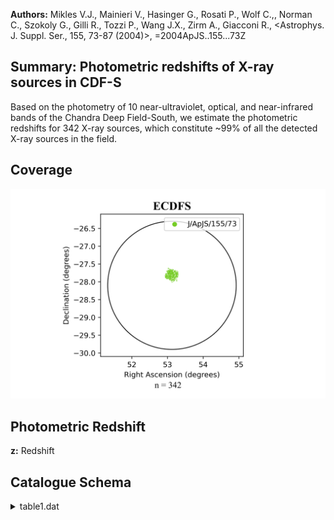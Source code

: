**Authors:** Mikles V.J., Mainieri V., Hasinger G., Rosati P., Wolf C.,, Norman C., Szokoly G., Gilli R., Tozzi P., Wang J.X., Zirm A., Giacconi R., <Astrophys. J. Suppl. Ser., 155, 73-87 (2004)>, =2004ApJS..155...73Z

## Summary: Photometric redshifts of X-ray sources in CDF-S 

Based on the photometry of 10 near-ultraviolet, optical, and near-infrared bands of the Chandra Deep Field-South, we estimate the photometric redshifts for 342 X-ray sources, which constitute ~99% of all the detected X-ray sources in the field.
## Coverage
![image](https://raw.githubusercontent.com/joshgithubbin/Sherlock-DDF/refs/heads/main/Catalogue%20Plotting/Catalogues/J-ApJS-155-73/Subcatalogues/ECDFS/Plots/fieldcover.png)
## Photometric Redshift 
 
**z:** Redshift 
 

## Catalogue Schema

<details>
<summary>table1.dat</summary>

| Bytes   | Format   | Units         | Label         | Explanations                                    |
|:--------|:---------|:--------------|:--------------|:------------------------------------------------|
| 1- 3    | I3       | ---           | XID           | CDFS Unique Detection identification number (1) |
| 5- 6    | I2       | h             | RAh           | Hour of Right Ascension (J2000) (2)             |
| 8- 9    | I2       | min           | RAm           | Minute of Right Ascension (J2000) (2)           |
| 11- 15  | F5.2     | s             | RAs           | Second of Right Ascension (J2000) (2)           |
| 17      | A1       | ---           | DE-           | Sign of the Declination (J2000) (2)             |
| 18- 19  | I2       | deg           | DEd           | Degree of Declination (J2000) (2)               |
| 21- 22  | I2       | arcmin        | DEm           | Arcminute of Declination (J2000) (2)            |
| 24- 27  | F4.1     | arcsec        | DEs           | Arcsecond of Declination (J2000) (2)            |
| 29- 31  | F3.1     | arcsec        | Sep           | Offset from the X-ray position                  |
| 33- 36  | F4.2     | ---           | z             | Redshift                                        |
| 38- 42  | F5.2     | ---           | zmin          | Lower limit to z at 95% confidence level (3)    |
| 44- 48  | F5.2     | ---           | zmax          | ? Upper limit to z at 95% confidence level (3)  |
| 50- 55  | A6       | ---           | Type          | X-ray classification                            |
| 57- 59  | F3.1     | ---           | q_z           | [0,3] Quality index (4)                         |
| 00      | =        | spectroscopic | redshift.     | Note (4): Quality index, defined as follows:    |
| 2       | =        | HyperZ        | (Bolzonella   | et al., 2000A&A...363..476B) model only;        |
| 3       | =        | BPZ           | (Benitez,     | 2000ApJ...536..571B) model only;                |
| 4       | =        | COMBO-17      | (see          | Cat. <II/253>) survey only;                     |
| 5       | =        | BPZ           | and           | HyperZ;                                         |
| 6       | =        | COMBO-17      | and           | HyperZ;                                         |
| 7       | =        | COMBO-17      | and           | BPZ;                                            |
| 9       | =        | COMBO-17,     | BPZ           | and HyperZ;                                     |
| 2       | =        | Single-line   | spectrum      | and HyperZ;                                     |
| 6       | =        | Single-line   | spectrum,     | COMBO-17, and HyperZ;                           |
| 9       | =        | Single-line   | spectrum,     | COMBO-17, BPZ and HyperZ;                       |
| 0       | =        | Secure        | spectroscopic | redshift, but optical counterpart uncertain;    |
| 0       | =        | Secure        | spectroscopic | redshift.                                       |

**Note**: Identified as [GZW2002] XID NNN in Simbad.
Note (2): Optical counterpart position.
Note (3): Lower and upper limits to z at 95% confidence level:
    -1.00 = spectroscopic redshift.
Note (4): Quality index, defined as follows:
    0.2 = HyperZ (Bolzonella et al., 2000A&A...363..476B) model only;
    0.3 = BPZ (Benitez, 2000ApJ...536..571B) model only;
    0.4 = COMBO-17 (see Cat. <II/253>) survey only;
    0.5 = BPZ and HyperZ;
    0.6 = COMBO-17 and HyperZ;
    0.7 = COMBO-17 and BPZ;
    0.9 = COMBO-17, BPZ and HyperZ;
    1.2 = Single-line spectrum and HyperZ;
    1.6 = Single-line spectrum, COMBO-17, and HyperZ;
    1.9 = Single-line spectrum, COMBO-17, BPZ and HyperZ;
    2.0 = Secure spectroscopic redshift, but optical counterpart uncertain;
    3.0 = Secure spectroscopic redshift.

</details>
